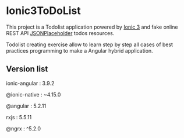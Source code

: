 # Ionic3ToDoList
This project is a Todolist application powered by [Ionic 3](https://ionicframework.com/docs/3.9.2/api) and fake online REST API [JSONPlaceholder](https://jsonplaceholder.typicode.com/) todos resources.

Todolist creating exercise allow to learn step by step all cases of best practices programming to make a Angular hybrid application.

## Version list
ionic-angular : 3.9.2

@ionic-native : ~4.15.0

@angular : 5.2.11

rxjs : 5.5.11

@ngrx : ^5.2.0
